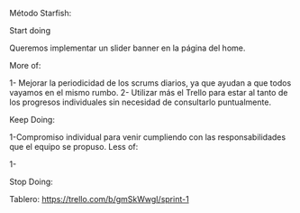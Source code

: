 Método Starfish:

Start doing 
<!--cosas innovadoras, aquellas que por curiosidad que queremos probar y/o soluciones comprobadas que deberíamos usar-->
Queremos implementar un slider banner en la página del home. 

More of: 
<!--practicas que creemos que requiere más refinamiento y que nos gustan mucho por ello hay que darles más-->
1- Mejorar la periodicidad de los scrums diarios, ya que ayudan a que todos vayamos en el mismo rumbo.
2- Utilizar más el Trello para estar al tanto de los progresos individuales sin necesidad de consultarlo puntualmente.

Keep Doing: 
<!--aquello que venimos haciendo y nos brinda valor-->
1-Compromiso individual para venir cumpliendo con las responsabilidades que el equipo se propuso.
Less of: 
<!--aquello que no nos aporta el valor que esperábamos-->
1-

Stop Doing: 
<!--aquello que podemos eliminar-->

Tablero: https://trello.com/b/gmSkWwgI/sprint-1